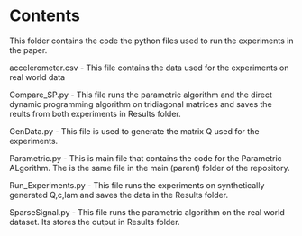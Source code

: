 # Contents 
This folder contains the code the python files used to run the experiments in the paper.

accelerometer.csv  - This file contains the data used for the experiments on real world data

Compare_SP.py      - This file runs the parametric algorithm and the direct dynamic programming algorithm on tridiagonal matrices and saves the reults from both experiments in Results folder.

GenData.py         - This file is used to generate the matrix Q used for the experiments.

Parametric.py      - This is main file that contains the code for the Parametric ALgorithm. The is the same file in the main (parent) folder of the repository.

Run_Experiments.py - This file runs the experiments on synthetically generated Q,c,lam and saves the data in the Results folder.

SparseSignal.py    - This file runs the parametric algorithm on the real world dataset. Its stores the output in Results folder.
